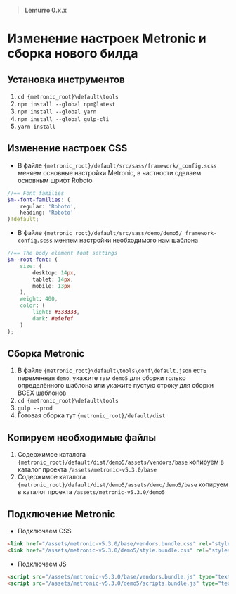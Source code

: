 > **Lemurro 0.x.x**

# Изменение настроек Metronic и сборка нового билда

## Установка инструментов
1. `cd {metronic_root}\default\tools`
2. `npm install --global npm@latest`
3. `npm install --global yarn`
4. `npm install --global gulp-cli`
5. `yarn install`

## Изменение настроек CSS
- В файле `{metronic_root}/default/src/sass/framework/_config.scss` меняем основные настройки Metronic, в частности сделаем основным шрифт Roboto
```scss
//== Font families
$m--font-families: (
    regular: 'Roboto',
    heading: 'Roboto'
)!default;
```
- В файле `{metronic_root}/default/src/sass/demo/demo5/_framework-config.scss` меняем настройки необходимого нам шаблона
```scss
//== The body element font settings
$m--root-font: (
    size: (
        desktop: 14px,
        tablet: 14px,
        mobile: 13px
    ),
    weight: 400,
    color: (
        light: #333333,
        dark: #efefef
    )
);
```

## Сборка Metronic
1. В файле `{metronic_root}\default\tools\conf\default.json` есть переменная `demo`, укажите там `demo5` для сборки только определённого шаблона или укажите пустую строку для сборки ВСЕХ шаблонов
2. `cd {metronic_root}\default\tools`
3. `gulp --prod`
4. Готовая сборка тут `{metronic_root}/default/dist`

## Копируем необходимые файлы
1. Содержимое каталога `{metronic_root}/default/dist/demo5/assets/vendors/base` копируем в каталог проекта `/assets/metronic-v5.3.0/base`
2. Содержимое каталога `{metronic_root}/default/dist/demo5/assets/demo/demo5/base` копируем в каталог проекта `/assets/metronic-v5.3.0/demo5`

## Подключение Metronic
- Подключаем CSS
```html
<link href="/assets/metronic-v5.3.0/base/vendors.bundle.css" rel="stylesheet" type="text/css">
<link href="/assets/metronic-v5.3.0/demo5/style.bundle.css" rel="stylesheet" type="text/css">
```
- Подключаем JS
```html
<script src="/assets/metronic-v5.3.0/base/vendors.bundle.js" type="text/javascript"></script>
<script src="/assets/metronic-v5.3.0/demo5/scripts.bundle.js" type="text/javascript"></script>
```